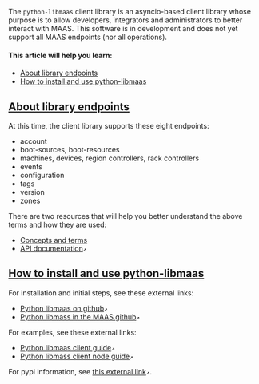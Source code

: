 <!-- "Python API client reference" -->
The `python-libmaas` client library is an asyncio-based client library whose purpose is to allow developers, integrators and administrators to better interact with MAAS.  This software is in development and does not yet support all MAAS endpoints (nor all operations).

#### This article will help you learn:

- [About library endpoints](#heading--library-endpoints)
- [How to install and use python-libmaas](#heading--installation-and-usage-of-python-libmaas)

<a href="#heading--library-endpoints"><h2 id="heading--library-endpoints">About library endpoints</h2></a>

At this time, the client library supports these eight endpoints:

- account
- boot-sources, boot-resources
- machines, devices, region controllers, rack controllers
- events
- configuration
- tags
- version
- zones

There are two resources that will help you better understand the above terms and how they are used:

- [Concepts and terms](/t/maas-glossary/5416)
- [API documentation](https://maas.io/docs/api)`↗`

<a href="#heading--installation-and-usage-of-python-libmaas"><h2 id="heading--installation-and-usage-of-python-libmaas">How to install and use python-libmaas</h2></a>

For installation and initial steps, see these external links:

- [Python libmaas on github](https://github.com/maas/python-libmaas)`↗`
- [Python libmass in the MAAS github](http://maas.github.io/python-libmaas/index.html)`↗`

For examples, see these external links:

- [Python libmaas client guide](https://maas.github.io/python-libmaas/client/index.html)`↗`
- [Python libmass client node guide](https://maas.github.io/python-libmaas/client/nodes/index.html)`↗`

For pypi information, see [this external link](https://pypi.python.org/pypi/python-libmaas)`↗`.